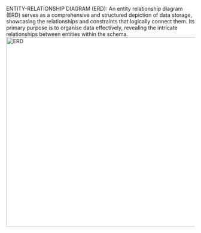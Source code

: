 ENTITY-RELATIONSHIP DIAGRAM (ERD): An entity relationship diagram (ERD) serves as a comprehensive and structured depiction of data storage, showcasing the relationships and constraints that logically connect them. Its primary purpose is to organise data effectively, revealing the intricate relationships between entities within the schema. 
<img width="506" alt="ERD" src="https://github.com/user-attachments/assets/2b2d16d1-6e04-4b20-9b57-ac15c412abfc">
